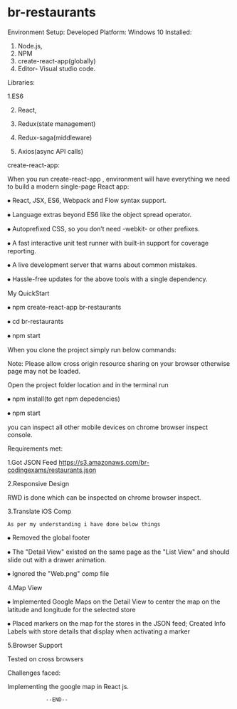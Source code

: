 # br-restaurants

Environment Setup:
Developed Platform: Windows 10
Installed:
1. Node.js,
2. NPM
3. create-react-app(globally)
5. Editor- Visual studio code. 

Libraries:

1.ES6

2. React,

3. Redux(state management)

4. Redux-saga(middleware)

5. Axios(async API calls)

create-react-app:

When you run create-react-app , environment will have everything we need to build a modern single-page React app:

⦁	React, JSX, ES6, Webpack and Flow syntax support.

⦁	Language extras beyond ES6 like the object spread operator.

⦁	Autoprefixed CSS, so you don’t need -webkit- or other prefixes.

⦁	A fast interactive unit test runner with built-in support for coverage reporting.

⦁	A live development server that warns about common mistakes.

⦁	Hassle-free updates for the above tools with a single dependency.

My QuickStart

⦁	npm create-react-app br-restaurants

⦁	cd br-restaurants

⦁	npm start

When you clone the project simply run below commands:

Note: Please allow cross origin resource sharing on your browser otherwise page may not be loaded.

 Open the project folder location and in the terminal run
 
⦁	npm install(to get npm depedencies)

⦁	npm start

you can inspect all other mobile devices on chrome browser inspect console.

Requirements met:

1.Got JSON Feed
https://s3.amazonaws.com/br-codingexams/restaurants.json

2.Responsive Design

   RWD is done which can be inspected on chrome browser inspect.
   
3.Translate iOS Comp

    As per my understanding i have done below things
    
⦁	Removed the global footer

⦁	The "Detail View" existed on the same page as the "List View" and should slide out with a drawer animation.

⦁	Ignored the "Web.png" comp file

4.Map View

⦁	Implemented Google Maps on the Detail View to center the map on the latitude and longitude for the selected store

⦁	Placed markers on the map for the stores in the JSON feed; Created Info Labels with store details that display when activating a marker 

5.Browser Support

   Tested on cross browsers

Challenges faced:

Implementing the google map in React js.


				--END--
